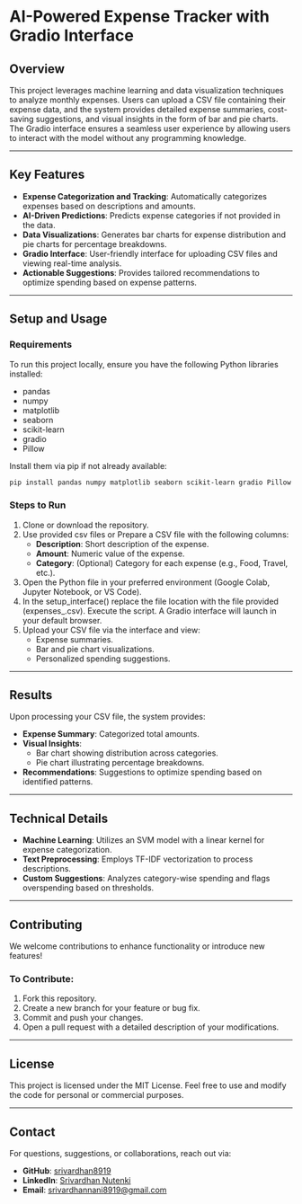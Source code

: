 # AI-Powered Expense Tracker with Gradio Interface

## Overview
This project leverages machine learning and data visualization techniques to analyze monthly expenses. Users can upload a CSV file containing their expense data, and the system provides detailed expense summaries, cost-saving suggestions, and visual insights in the form of bar and pie charts. The Gradio interface ensures a seamless user experience by allowing users to interact with the model without any programming knowledge.

---

## Key Features
- **Expense Categorization and Tracking**: Automatically categorizes expenses based on descriptions and amounts.
- **AI-Driven Predictions**: Predicts expense categories if not provided in the data.
- **Data Visualizations**: Generates bar charts for expense distribution and pie charts for percentage breakdowns.
- **Gradio Interface**: User-friendly interface for uploading CSV files and viewing real-time analysis.
- **Actionable Suggestions**: Provides tailored recommendations to optimize spending based on expense patterns.

---

## Setup and Usage

### Requirements
To run this project locally, ensure you have the following Python libraries installed:

- pandas
- numpy
- matplotlib
- seaborn
- scikit-learn
- gradio
- Pillow

Install them via pip if not already available:
```bash
pip install pandas numpy matplotlib seaborn scikit-learn gradio Pillow
```

### Steps to Run
1. Clone or download the repository.
2. Use provided csv files or Prepare a CSV file with the following columns:
   - **Description**: Short description of the expense.
   - **Amount**: Numeric value of the expense.
   - **Category**: (Optional) Category for each expense (e.g., Food, Travel, etc.).
3. Open the Python file in your preferred environment (Google Colab, Jupyter Notebook, or VS Code).
4. In the setup_interface() replace the file location with the file provided (expenses_.csv). Execute the script. A Gradio interface will launch in your default browser.
5. Upload your CSV file via the interface and view:
   - Expense summaries.
   - Bar and pie chart visualizations.
   - Personalized spending suggestions.

---

## Results
Upon processing your CSV file, the system provides:
- **Expense Summary**: Categorized total amounts.
- **Visual Insights**:
  - Bar chart showing distribution across categories.
  - Pie chart illustrating percentage breakdowns.
- **Recommendations**: Suggestions to optimize spending based on identified patterns.

---

## Technical Details
- **Machine Learning**: Utilizes an SVM model with a linear kernel for expense categorization.
- **Text Preprocessing**: Employs TF-IDF vectorization to process descriptions.
- **Custom Suggestions**: Analyzes category-wise spending and flags overspending based on thresholds.

---

## Contributing
We welcome contributions to enhance functionality or introduce new features!

### To Contribute:
1. Fork this repository.
2. Create a new branch for your feature or bug fix.
3. Commit and push your changes.
4. Open a pull request with a detailed description of your modifications.

---

## License
This project is licensed under the MIT License. Feel free to use and modify the code for personal or commercial purposes.

---

## Contact
For questions, suggestions, or collaborations, reach out via:
- **GitHub**: [srivardhan8919](https://github.com/srivardhan8919)
- **LinkedIn**: [Srivardhan Nutenki](https://www.linkedin.com/in/srivardhan-nutenki-207b55249)
- **Email**: srivardhannani8919@gmail.com

